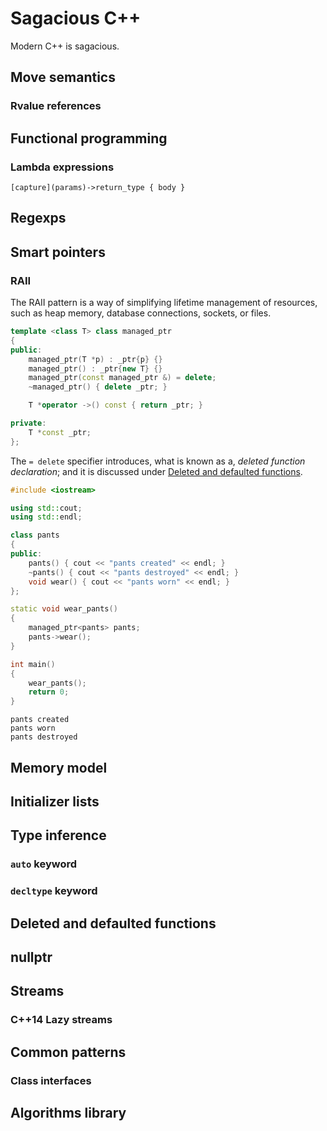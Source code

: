 # Sagacious C++

Modern C++ is sagacious.

## Move semantics
### Rvalue references
## Functional programming
### Lambda expressions

```
[capture](params)->return_type { body }
```

## Regexps
## Smart pointers
### RAII
The RAII pattern is a way of simplifying lifetime management of resources, such as heap memory, database connections, sockets, or files. 

```cpp
template <class T> class managed_ptr
{
public:
    managed_ptr(T *p) : _ptr{p} {}
    managed_ptr() : _ptr{new T} {}
    managed_ptr(const managed_ptr &) = delete;
    ~managed_ptr() { delete _ptr; }

    T *operator ->() const { return _ptr; }

private:
    T *const _ptr;
};
```

The `= delete` specifier introduces, what is known as a, *deleted function declaration*; and it is discussed under [Deleted and defaulted functions](#deleted-and-defaulted-functions).

```cpp
#include <iostream>

using std::cout;
using std::endl;

class pants
{
public:
    pants() { cout << "pants created" << endl; }
    ~pants() { cout << "pants destroyed" << endl; }
    void wear() { cout << "pants worn" << endl; }
};

static void wear_pants()
{
    managed_ptr<pants> pants;
    pants->wear();
}

int main()
{
    wear_pants();
    return 0;
}
```

```
pants created
pants worn
pants destroyed
```

## Memory model
## Initializer lists
## Type inference
### `auto` keyword
### `decltype` keyword
## Deleted and defaulted functions
## nullptr
## Streams
### C++14 Lazy streams
<!-- https://www.infoq.com/news/2014/07/cpp14-streams-lazy-functional -->
## Common patterns
### Class interfaces
## Algorithms library
